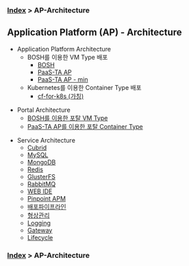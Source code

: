 ### [Index](https://github.com/okpc579/paasta-guide-new/blob/main/README.md) > AP-Architecture

## Application Platform (AP) - Architecture
- Application Platform Architecture  
  - BOSH를 이용한 VM Type 배포
    - [BOSH](./core/README.md)  
    - [PaaS-TA AP](./core/README.md)  
    - [PaaS-TA AP - min](./core/README.md)  
  - Kubernetes를 이용한 Container Type 배포
    - [cf-for-k8s (가칭)](./core/README.md)  

+ Portal Architecture
  + [BOSH를 이용한 포탈 VM Type](./portal/vm_type.md)   
  + [PaaS-TA AP를 이용한 포탈 Container Type](./portal/container_type.md)   

- Service Architecture
  - [Cubrid](./service/README.md)
  - [MySQL](./service/README.md)
  - [MongoDB](./service/README.md)
  - [Redis](./service/README.md)
  - [GlusterFS](./service/README.md)
  - [RabbitMQ](./service/README.md)
  - [WEB IDE](./service/README.md)
  - [Pinpoint APM](./service/README.md)
  - [배포파이프라인](./service/README.md)
  - [형상관리](./service/README.md)
  - [Logging](./service/README.md)
  - [Gateway](./service/README.md)
  - [Lifecycle](./service/README.md)

### [Index](https://github.com/okpc579/paasta-guide-new/blob/main/README.md) > AP-Architecture
